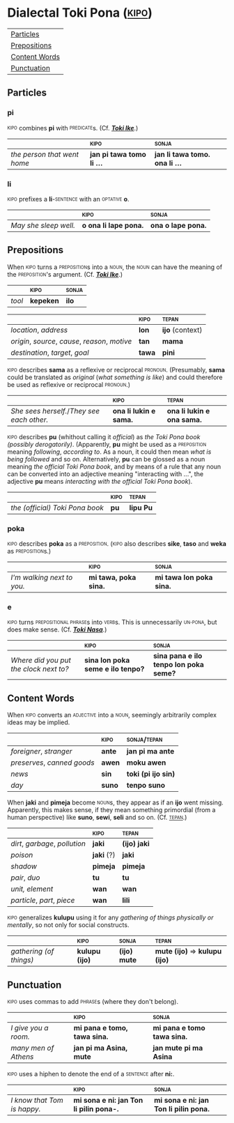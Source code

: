 # Dialectal Toki Pona ([<sub><sup>KIPO</sup></sub>](https://tpnimi.blogspot.com/p/nimi-sama-k.html))

| |
|:-|
| [Particles](#particles) |
| [Prepositions](#prepositions) |
| [Content Words](#content-words) |
| [Punctuation](#punctuation) |

## Particles

### pi

<sub><sup>KIPO</sup></sub> combines **pi** with <sub><sup>PREDICATE</sup></sub>s. (Cf. [***Toki Ike***](toki-namako.md#toki-ike).)

| | <sub><sup>KIPO</sup></sub> | <sub><sup>SONJA</sup></sub> |
|:-|:-|:-|
| *the person that went home* | **jan pi tawa tomo li …** | **jan li tawa tomo. ona li …** |

### li

<sub><sup>KIPO</sup></sub> prefixes a **li**-<sub><sup>SENTENCE</sup></sub> with an <sub><sup>OPTATIVE</sup></sub> **o**.

| | <sub><sup>KIPO</sup></sub> | <sub><sup>SONJA</sup></sub> |
|:-|:-|:-|
| *May she sleep well.* | **o ona li lape pona.** | **ona o lape pona.** |

## Prepositions

When <sub><sup>KIPO</sup></sub> turns a <sub><sup>PREPOSITION</sup></sub>s into a <sub><sup>NOUN</sup></sub>, the <sub><sup>NOUN</sup></sub> can have the meaning of the <sub><sup>PREPOSITION</sup></sub>'s argument. (Cf. [***Toki Ike***](toki-namako.md#toki-ike).)

| | <sub><sup>KIPO</sup></sub> | <sub><sup>SONJA</sup></sub> |
|:-|:-|:-|
| *tool* | **kepeken** | **ilo** |

| | <sub><sup>KIPO</sup></sub> | <sub><sup>TEPAN</sup></sub> |
|:-|:-|:-|
| *location*, *address* | **lon** | **ijo** (context) |
| *origin*, *source*, *cause*, *reason*, *motive* | **tan** | **mama** |
| *destination*, *target*, *goal* | **tawa** | **pini** |

<sub><sup>KIPO</sup></sub> describes **sama** as a reflexive or reciprocal <sub><sup>PRONOUN</sup></sub>. (Presumably, **sama** could be translated as *original* (*what something is like*) and could therefore be used as reflexive or reciprocal <sub><sup>PRONOUN</sup></sub>.)

| | <sub><sup>KIPO</sup></sub> | <sub><sup>TEPAN</sup></sub> |
|:-|:-|:-|
| *She sees herself.*/*They see each other.* | **ona li lukin e sama.** | **ona li lukin e ona sama.** |

<sub><sup>KIPO</sup></sub> describes **pu** (whithout calling it *official*) as *the Toki Pona book (possibly derogatorily)*. (Apparently, **pu** might be used as a <sub><sup>PREPOSITION</sup></sub> meaning *following*, *according to*. As a noun, it could then mean *what is being followed* and so on. Alternatively, **pu** can be glossed as a noun meaning *the official Toki Pona book*, and by means of a rule that any noun can be converted into an adjective meaning "interacting with ...", the adjective **pu** means *interacting with the official Toki Pona book*).

| | <sub><sup>KIPO</sup></sub> | <sub><sup>TEPAN</sup></sub> |
|:-|:-|:-|
| *the (official) Toki Pona book* | **pu** | **lipu Pu** |

### poka

<sub><sup>KIPO</sup></sub> describes **poka** as a <sub><sup>PREPOSITION</sup></sub>. (<sub><sup>KIPO</sup></sub> also describes **sike**, **taso** and **weka** as <sub><sup>PREPOSITION</sup></sub>s.)

| | <sub><sup>KIPO</sup></sub> | <sub><sup>SONJA</sup></sub> |
|:-|:-|:-|
| *I'm walking next to you.* | **mi tawa, poka sina.** | **mi tawa lon poka sina.** |

### e

<sub><sup>KIPO</sup></sub> turns <sub><sup>PREPOSITIONAL PHRASE</sup></sub>s into <sub><sup>VERB</sup></sub>s. This is unnecessarily <sub><sup>UN-PONA</sup></sub>, but does make sense. (Cf. [***Toki Nasa***](toki-namako.md#toki-nasa).)

| | <sub><sup>KIPO</sup></sub> | <sub><sup>SONJA</sup></sub> |
|:-|:-|:-|
| *Where did you put the clock next to?* | **sina lon poka seme e ilo tenpo?** | **sina pana e ilo tenpo lon poka seme?** |

## Content Words

When <sub><sup>KIPO</sup></sub> converts an <sub><sup>ADJECTIVE</sup></sub> into a <sub><sup>NOUN</sup></sub>, seemingly arbitrarily complex ideas may be implied.

| | <sub><sup>KIPO</sup></sub> | <sub><sup>SONJA</sup></sub>/<sub><sup>TEPAN</sup></sub> |
|:-|:-|:-|
| *foreigner*, *stranger* | **ante** | **jan pi ma ante** |
| *preserves*, *canned goods* | **awen** | **moku awen** |
| *news* | **sin** | **toki (pi ijo sin)** |
| *day* | **suno** | **tenpo suno** |

When **jaki** and **pimeja** become <sub><sup>NOUN</sup></sub>s, they appear as if an **ijo** went missing. Apparently, this makes sense, if they mean something primordial (from a human perspective) like **suno**, **sewi**, **seli** and so on. (Cf. [<sub><sup>TEPAN</sup></sub>](sin.md#thing).)

| | <sub><sup>KIPO</sup></sub> | <sub><sup>TEPAN</sup></sub> |
|:-|:-|:-|
| *dirt*, *garbage*, *pollution* | **jaki** | **(ijo) jaki** |
| *poison* | **jaki** (?) | **jaki** |
| *shadow* | **pimeja** | **pimeja** |
| *pair*, *duo* | **tu** | **tu** |
| *unit, element* | **wan** | **wan** |
| *particle*, *part*, *piece* | **wan** | **lili** |

<sub><sup>KIPO</sup></sub> generalizes **kulupu** using it for any *gathering of things physically or mentally*, so not only for social constructs.

| | <sub><sup>KIPO</sup></sub> | <sub><sup>SONJA</sup></sub> | <sub><sup>TEPAN</sup></sub> |
|:-|:-|:-|:-|
| *gathering (of things)* | **kulupu (ijo)** | **(ijo) mute** | **mute (ijo)** ⇒ **kulupu (ijo)** |

## Punctuation

<sub><sup>KIPO</sup></sub> uses commas to add <sub><sup>PHRASE</sup></sub>s (where they don't belong).

| | <sub><sup>KIPO</sup></sub> | <sub><sup>SONJA</sup></sub> |
|:-|:-|:-|
| *I give you a room.* | **mi pana e tomo, tawa sina.** | **mi pana e tomo tawa sina.** |
| *many men of Athens* | **jan pi ma Asina, mute** | **jan mute pi ma Asina** |

<sub><sup>KIPO</sup></sub> uses a hiphen to denote the end of a <sub><sup>SENTENCE</sup></sub> after **ni:**.

| | <sub><sup>KIPO</sup></sub> | <sub><sup>SONJA</sup></sub> |
|:-|:-|:-|
| *I know that Tom is happy.* | **mi sona e ni: jan Ton li pilin pona-.** | **mi sona e ni: jan Ton li pilin pona.** |

